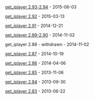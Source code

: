 [get_iplayer 2.93-2.94](/wiki/release293) - 2015-06-03

[get_iplayer 2.92](/wiki/release292) - 2015-03-13

[get_iplayer 2.91](/wiki/release291) - 2014-12-21

[get_iplayer 2.89-2.90](/wiki/release289) - 2014-11-02

get_iplayer 2.88 - withdrawn - 2014-11-02

[get_iplayer 2.87](/wiki/release287) - 2014-10-19

[get_iplayer 2.86](/wiki/release286) - 2014-04-06

[get_iplayer 2.85](/wiki/release285) - 2013-11-06

[get_iplayer 2.84](/wiki/release284) - 2013-09-30

[get_iplayer 2.83](/wiki/release283) - 2013-06-22